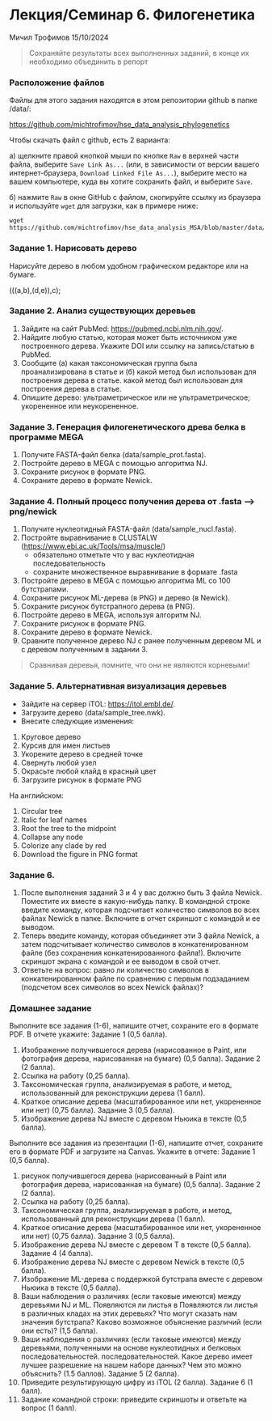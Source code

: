 # Лекция/Семинар 6. Филогенетика 

Мичил Трофимов 15/10/2024

> Сохраняйте результаты всех выполненных заданий, в конце их необходимо объединить в репорт


### Расположение файлов

Файлы для этого задания находятся в этом репозитории github в папке /data/: 

https://github.com/michtrofimov/hse_data_analysis_phylogenetics

Чтобы скачать файл с github, есть 2 варианта:

a) щелкните правой кнопкой мыши по кнопке `Raw` в верхней части файла, выберите `Save Link As...` (или, в зависимости от версии вашего интернет-браузера, `Download Linked File As...`), выберите место на вашем компьютере, куда вы хотите сохранить файл, и выберите `Save`. 

б) нажмите `Raw` в окне GitHub с файлом, скопируйте ссылку из браузера и используйте `wget` для загрузки, как в примере ниже: 

```
wget https://github.com/michtrofimov/hse_data_analysis_MSA/blob/master/data/upstreams.fasta
```




### Задание 1. Нарисовать дерево

Нарисуйте дерево в любом удобном графическом редакторе или на бумаге.

 (((a,b),(d,e)),c);

### Задание 2. Анализ существующих деревьев

1. Зайдите на сайт PubMed: https://pubmed.ncbi.nlm.nih.gov/.
2. Найдите любую статью, которая может быть источником уже построенного дерева. Укажите DOI
или ссылку на запись/статью в PubMed.
3. Сообщите (а) какая таксономическая группа была проанализирована в статье и (б) какой метод был использован для построения дерева в статье.
какой метод был использован для построения дерева в статье.
4. Опишите дерево: ультраметрическое или не ультраметрическое; укорененное или неукорененное.

### Задание 3. Генерация филогенетического древа белка в программе MEGA

1. Получите FASTA-файл белка (data/sample_prot.fasta).
2. Постройте дерево в MEGA с помощью алгоритма NJ.
3. Сохраните рисунок в формате PNG.
4. Сохраните дерево в формате Newick.

### Задание 4. Полный процесс получения дерева от .fasta --> png/newick

1. Получите нуклеотидный FASTA-файл (data/sample_nucl.fasta).
2. Постройте выравнивание в CLUSTALW (https://www.ebi.ac.uk/Tools/msa/muscle/)
   - обязательно отметьте что у вас нуклеотидная последовательность
   - сохраните множественное выравнивание в формате .fasta
4. Постройте дерево в MEGA с помощью алгоритма ML со 100 бутстрапами.
5. Сохраните рисунок ML-дерева (в PNG) и дерево (в Newick).
6. Сохраните рисунок бутстрапного дерева (в PNG).
7. Постройте дерево в MEGA, используя алгоритм NJ.
8. Сохраните рисунок в формате PNG.
9. Сохраните дерево в формате Newick.
10. Сравните полученное дерево NJ с ранее полученным деревом ML и с деревом
полученным в задании 3.

> Сравнивая деревья, помните, что они не являются корневыми!

### Задание 5. Альтернативная визуализация деревьев

- Зайдите на сервер iTOL: https://itol.embl.de/.
- Загрузите дерево (data/sample_tree.nwk).
- Внесите следующие изменения:
1. Круговое дерево
2. Курсив для имен листьев
3. Укорените дерево в средней точке
4. Свернуть любой узел
5. Окрасьте любой клайд в красный цвет
6. Загрузите рисунок в формате PNG

На английском:
1. Circular tree
2. Italic for leaf names
3. Root the tree to the midpoint
4. Collapse any node
5. Colorize any clade by red
6. Download the figure in PNG format

### Задание 6. 

1. После выполнения заданий 3 и 4 у вас должно быть 3 файла Newick. Поместите их вместе в какую-нибудь папку.
В командной строке введите команду, которая подсчитает количество символов во всех файлах Newick в папке.
Включите в отчет скриншот с командой и ее выводом.
2. Теперь введите команду, которая объединяет эти 3 файла Newick, а затем подсчитывает
количество символов в конкатенированном файле (без сохранения
конкатенированного файла!). Включите скриншот экрана с командой и ее выводом в свой
отчет.
3. Ответьте на вопрос: равно ли количество символов в конкатенированном файле по сравнению с первым подзаданием (подсчетом всех символов во всех Newick файлах)?


### Домашнее задание

Выполните все задания (1-6), напишите отчет, сохраните его в формате PDF.
В отчете укажите:
Задание 1 (0,5 балла).
1. Изображение получившегося дерева (нарисованное в Paint, или фотография дерева, нарисованная на бумаге) (0,5 балла).
Задание 2 (2 балла).
1. Ссылка на работу (0,25 балла).
2. Таксономическая группа, анализируемая в работе, и метод, использованный для реконструкции дерева (1 балл).
3. Краткое описание дерева (масштабированное или нет, укорененное или нет) (0,75 балла).
Задание 3 (0,5 балла).
1. Изображение дерева NJ вместе с деревом Ньюика в тексте (0,5 балла).

Выполните все задания из презентации (1-6), напишите отчет, сохраните его в формате PDF и загрузите на Canvas.
Укажите в отчете:
Задание 1 (0,5 балла).
1. рисунок получившегося дерева (нарисованный в Paint или фотография дерева, нарисованная на бумаге) (0,5 балла).
Задание 2 (2 балла).
1. Ссылка на работу (0,25 балла).
2. Таксономическая группа, анализируемая в работе, и метод, использованный для реконструкции дерева (1 балл).
3. Краткое описание дерева (масштабированное или нет, укорененное или нет) (0,75 балла).
Задание 3 (0,5 балла).
1. Изображение дерева NJ вместе с деревом Т в тексте (0,5 балла).
Задание 4 (4 балла).
1. Изображение дерева NJ вместе с деревом Newick в тексте (0,5 балла).
2. Изображение ML-дерева с поддержкой бутстрапа вместе с деревом Ньюика в тексте (0,5 балла).
3. Ваши наблюдения о различиях (если таковые имеются) между деревьями NJ и ML. Появляются ли листья в
Появляются ли листья в различных кладах на этих деревьях? Что могут сказать нам значения бутстрапа? Каково возможное объяснение
различий (если они есть)? (1,5 балла).
4. Ваши наблюдения о различиях (если таковые имеются) между деревьями, полученными на основе нуклеотидных и белковых последовательностей.
последовательностей. Какое дерево имеет лучшее разрешение на нашем наборе данных? Чем это можно объяснить? (1.5
баллов).
Задание 5 (2 балла).
1. Приведите результирующую цифру из iTOL (2 балла).
Задание 6 (1 балл).
1. Задание командной строки: приведите скриншоты и ответьте на вопрос (1 балл).
